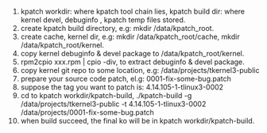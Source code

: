 1. kpatch workdir: where kpatch tool chain lies, kpatch build dir: where kernel devel, debuginfo , kpatch temp files stored.
2. create kpatch build directory, e.g: mkdir /data/kpatch_root.
2. create cache, kernel dir, e.g: mkdir /data/kpatch_root/cache, mkdir /data/kpatch_root/kernel.
4. copy kernel debuginfo & devel package to /data/kpatch_root/kernel.
5. rpm2cpio xxx.rpm | cpio -div, to extract debuginfo & devel package.
6. copy kernel git repo to some location, e.g:  /data/projects/tkernel3-public
7. prepare your source code patch, el.g: 0001-fix-some-bug.patch
8. suppose the tag you want to patch is: 4.14.105-1-tlinux3-0002
9. cd to kpatch workdir/kpatch-build,  ./kpatch-build -g /data/projects/tkernel3-public -t 4.14.105-1-tlinux3-0002 /data/projects/0001-fix-some-bug.patch
10. when build succeed, the final ko will be in kpatch workdir/kpatch-build.
